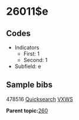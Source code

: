 # 26011$e

## Codes

-   Indicators
    -   First: 1
    -   Second: 1
-   Subfield: e

## Sample bibs

478516 [Quicksearch](https://search.library.yale.edu/catalog/478516) [VXWS](http://prodorbis.library.yale.edu:7014/vxws/GetHoldingsService?bibId=478516)

**Parent topic:**[260](../../tags/260/260.md)

